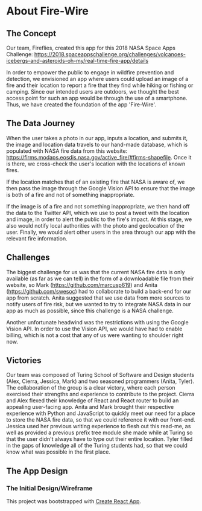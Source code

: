 # About Fire-Wire

## The Concept

Our team, Fireflies, created this app for this 2018 NASA Space Apps Challenge: https://2018.spaceappschallenge.org/challenges/volcanoes-icebergs-and-asteroids-oh-my/real-time-fire-app/details

In order to empower the public to engage in wildfire prevention and detection, we envisioned an app where users could upload an image of a fire and their location to report a fire that they find while hiking or fishing or camping. Since our intended users are outdoors, we thought the best access point for such an app would be through the use of a smartphone. Thus, we have created the foundation of the app 'Fire-Wire'.

## The Data Journey

When the user takes a photo in our app, inputs a location, and submits it, the image and location data travels to our hand-made database, which is populated with NASA fire data from this website: https://firms.modaps.eosdis.nasa.gov/active_fire/#firms-shapefile. Once it is there, we cross-check the user's location with the locations of known fires. 

If the location matches that of an existing fire that NASA is aware of, we then pass the image through the Google Vision API to ensure that the image is both of a fire and not of something inappropriate. 

If the image is of a fire and not something inappropriate, we then hand off the data to the Twitter API, which we use to post a tweet with the location and image, in order to alert the public to the fire's impact. At this stage, we also would notify local authorities with the photo and geolocation of the user. Finally, we would alert other users in the area through our app with the relevant fire information.

## Challenges

The biggest challenge for us was that the current NASA fire data is only available (as far as we can tell) in the form of a downloadable file from their website, so Mark (https://github.com/marcusp619) and Anita (https://github.com/swesoc) had to collaborate to build a back-end for our app from scratch. Anita suggested that we use data from more sources to notify users of fire risk, but we wanted to try to integrate NASA data in our app as much as possible, since this challenge is a NASA challenge.

Another unfortunate headwind was the restrictions with using the Google Vision API. In order to use the Vision API, we would have had to enable billing, which is not a cost that any of us were wanting to shoulder right now.

## Victories

Our team was composed of Turing School of Software and Design students (Alex, Cierra, Jessica, Mark) and two seasoned programmers (Anita, Tyler). The collaboration of the group is a clear victory, where each person exercised their strengths and experience to contribute to the project. Cierra and Alex flexed their knowledge of React and React router to build an appealing user-facing app. Anita and Mark brought their respective experience with Python and JavaScript to quickly meet our need for a place to store the NASA fire data, so that we could reference it with our front-end. Jessica used her previous writing experience to flesh out this read-me, as well as provided a previous prefix tree module she made while at Turing so that the user didn't always have to type out their entire location. Tyler filled in the gaps of knowledge all of the Turing students had, so that we could know what was possible in the first place.

## The App Design

### The Initial Design/Wireframe


This project was bootstrapped with [Create React App](https://github.com/facebook/create-react-app).
